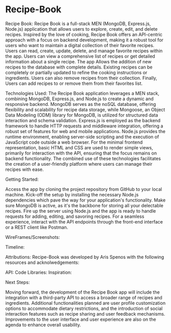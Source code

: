 # Recipe-Book

Recipe Book: Recipe Book is a full-stack MEN (MongoDB, Express.js, Node.js) application that allows users to explore, create, edit, and delete recipes. Inspired by the love of cooking, Recipe Book offers an API-centric approach with a focus on backend development, making it a robust tool for users who want to maintain a digital collection of their favorite recipes. Users can read, create, update, delete, and manage favorite recipes within the app. Users can view a comprehensive list of recipes or get detailed information about a single recipe. The app Allows the addition of new recipes to the database with complete details. Existing recipes can be completely or partially updated to refine the cooking instructions or ingredients. Users can also remove recipes from their collection. Finally, Users can add recipes to or remove them from their favorites list.

Technologies Used: The Recipe Book application leverages a MEN stack, combining MongoDB, Express.js, and Node.js to create a dynamic and responsive backend. MongoDB serves as the noSQL database, offering flexibility and scalability for recipe data storage, while Mongoose, an Object Data Modeling (ODM) library for MongoDB, is utilized for structured data interaction and schema validation. Express.js is employed as the backend framework to handle HTTP requests and middleware integration, offering a robust set of features for web and mobile applications. Node.js provides the runtime environment, enabling server-side scripting and the execution of JavaScript code outside a web browser. For the minimal frontend representation, basic HTML and CSS are used to render simple views, primarily for interaction with the API, ensuring that the focus remains on backend functionality. The combined use of these technologies facilitates the creation of a user-friendly platform where users can manage their recipes with ease.

Getting Started: 

Access the app by cloning the project repository from GitHub to your local machine. Kick-off the setup by installing the necessary Node.js dependencies which pave the way for your application's functionality. Make sure MongoDB is active, as it's the backbone for storing all your delectable recipes. Fire up the server using Node.js and the app is ready to handle requests for adding, editing, and savoring recipes. For a seamless experience, interact with the API endpoints through the front-end interface or a REST client like Postman.

WireFrames/Screenshots:



Timeline:


Attributions: Recipe-Book was developed by Aris Spenos with the following resources and acknolwedgements: 

API:
Code Libraries:
Inspiration: 

Next Steps: 

Moving forward, the development of the Recipe Book app will include the integration with a third-party API to access a broader range of recipes and ingredients. Additional functionalities planned are user profile customization options to accommodate dietary restrictions, and the introduction of social interaction features such as recipe sharing and user feedback mechanisms. Improvements to the user interface and user experience are also on the agenda to enhance overall usability.